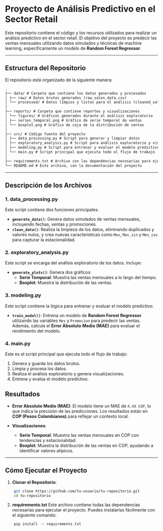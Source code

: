 # Proyecto de Análisis Predictivo en el Sector Retail

Este repositorio contiene el código y los recursos utilizados para realizar un análisis predictivo en el sector retail. El objetivo del proyecto es predecir las ventas mensuales utilizando datos simulados y técnicas de machine learning, específicamente un modelo de **Random Forest Regressor**.

---

## Estructura del Repositorio

El repositorio está organizado de la siguiente manera:


```md
.
├── data/ # Carpeta que contiene los datos generados y procesados
│ ├── raw/ # Datos brutos generados (raw_sales_data.csv)
│ └── processed/ # Datos limpios y listos para el análisis (cleaned_sales_data.csv)
│
├── reports/ # Carpeta que contiene reportes y visualizaciones
│ └── figures/ # Gráficos generados durante el análisis exploratorio
│ ├── series_temporal.png # Gráfico de serie temporal de ventas
│ └── boxplot.png # Gráfico de caja de la distribución de ventas
│
├── src/ # Código fuente del proyecto
│ ├── data_processing.py # Script para generar y limpiar datos
│ ├── exploratory_analysis.py # Script para análisis exploratorio y visualización
│ ├── modeling.py # Script para entrenar y evaluar el modelo predictivo
│ └── main.py # Script principal que ejecuta todo el flujo de trabajo
│
├── requirements.txt # Archivo con las dependencias necesarias para ejecutar el proyecto
└── README.md # Este archivo, con la documentación del proyecto

```

---

## Descripción de los Archivos

### 1. **data_processing.py**
Este script contiene dos funciones principales:
- **`generate_data()`**: Genera datos simulados de ventas mensuales, incluyendo fechas, ventas y promociones.
- **`clean_data()`**: Realiza la limpieza de los datos, eliminando duplicados y valores nulos, y crea nuevas características como `Mes`, `Mes_sin` y `Mes_cos` para capturar la estacionalidad.

### 2. **exploratory_analysis.py**
Este script se encarga del análisis exploratorio de los datos. Incluye:
- **`generate_plots()`**: Genera dos gráficos:
  - **Serie Temporal**: Muestra las ventas mensuales a lo largo del tiempo.
  - **Boxplot**: Muestra la distribución de las ventas.

### 3. **modeling.py**
Este script contiene la lógica para entrenar y evaluar el modelo predictivo:
- **`train_model()`**: Entrena un modelo de **Random Forest Regressor** utilizando las variables `Mes` y `Promocion` para predecir las ventas. Además, calcula el **Error Absoluto Medio (MAE)** para evaluar el rendimiento del modelo.

### 4. **main.py**
Este es el script principal que ejecuta todo el flujo de trabajo:
1. Genera y guarda los datos brutos.
2. Limpia y procesa los datos.
3. Realiza el análisis exploratorio y genera visualizaciones.
4. Entrena y evalúa el modelo predictivo.

## Resultados

- **Error Absoluto Medio (MAE)**: El modelo tiene un MAE de `X.XX COP`, lo que indica la precisión de las predicciones. Los resultados están en **COP (Pesos Colombianos)** para reflejar un contexto local.
  
- **Visualizaciones**:
  - **Serie Temporal**: Muestra las ventas mensuales en COP con tendencias y estacionalidad.
  - **Boxplot**: Muestra la distribución de las ventas en COP, ayudando a identificar valores atípicos.

---

## Cómo Ejecutar el Proyecto

1. **Clonar el Repositorio**:
```bash
    git clone https://github.com/tu-usuario/tu-repositorio.git
    cd tu-repositorio
```
2. **requirements.txt**
Este archivo contiene todas las dependencias necesarias para ejecutar el proyecto. Puedes instalarlas fácilmente con el siguiente comando:
```bash
    pip install -r requirements.txt